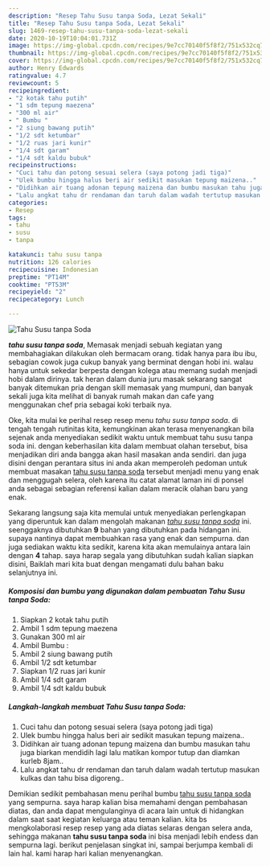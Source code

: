 ```yaml
---
description: "Resep Tahu Susu tanpa Soda, Lezat Sekali"
title: "Resep Tahu Susu tanpa Soda, Lezat Sekali"
slug: 1469-resep-tahu-susu-tanpa-soda-lezat-sekali
date: 2020-10-19T10:04:01.731Z
image: https://img-global.cpcdn.com/recipes/9e7cc70140f5f8f2/751x532cq70/tahu-susu-tanpa-soda-foto-resep-utama.jpg
thumbnail: https://img-global.cpcdn.com/recipes/9e7cc70140f5f8f2/751x532cq70/tahu-susu-tanpa-soda-foto-resep-utama.jpg
cover: https://img-global.cpcdn.com/recipes/9e7cc70140f5f8f2/751x532cq70/tahu-susu-tanpa-soda-foto-resep-utama.jpg
author: Henry Edwards
ratingvalue: 4.7
reviewcount: 5
recipeingredient:
- "2 kotak tahu putih"
- "1 sdm tepung maezena"
- "300 ml air"
- " Bumbu "
- "2 siung bawang putih"
- "1/2 sdt ketumbar"
- "1/2 ruas jari kunir"
- "1/4 sdt garam"
- "1/4 sdt kaldu bubuk"
recipeinstructions:
- "Cuci tahu dan potong sesuai selera (saya potong jadi tiga)"
- "Ulek bumbu hingga halus beri air sedikit masukan tepung maizena.."
- "Didihkan air tuang adonan tepung maizena dan bumbu masukan tahu juga biarkan mendidih lagi lalu matikan kompor tutup dan diamkan kurleb 8jam.."
- "Lalu angkat tahu dr rendaman dan taruh dalam wadah tertutup masukan kulkas dan tahu bisa digoreng.."
categories:
- Resep
tags:
- tahu
- susu
- tanpa

katakunci: tahu susu tanpa 
nutrition: 126 calories
recipecuisine: Indonesian
preptime: "PT14M"
cooktime: "PT53M"
recipeyield: "2"
recipecategory: Lunch

---
```



![Tahu Susu tanpa Soda](https://img-global.cpcdn.com/recipes/9e7cc70140f5f8f2/751x532cq70/tahu-susu-tanpa-soda-foto-resep-utama.jpg)

<b><i>tahu susu tanpa soda</i></b>, Memasak menjadi sebuah kegiatan yang membahagiakan dilakukan oleh bermacam orang. tidak hanya para ibu ibu, sebagian cowok juga cukup banyak yang berminat dengan hobi ini. walau hanya untuk sekedar berpesta dengan kolega atau memang sudah menjadi hobi dalam dirinya. tak heran dalam dunia juru masak sekarang sangat banyak ditemukan pria dengan skill memasak yang mumpuni, dan banyak sekali juga kita melihat di banyak rumah makan dan cafe yang menggunakan chef pria sebagai koki terbaik nya.



Oke, kita mulai ke perihal resep resep menu <i>tahu susu tanpa soda</i>. di tengah tengah rutinitas kita, kemungkinan akan terasa menyenangkan bila sejenak anda menyediakan sedikit waktu untuk membuat tahu susu tanpa soda ini. dengan keberhasilan kita dalam membuat olahan tersebut, bisa menjadikan diri anda bangga akan hasil masakan anda sendiri. dan juga disini dengan perantara situs ini anda akan memperoleh pedoman untuk membuat masakan <u>tahu susu tanpa soda</u> tersebut menjadi menu yang enak dan menggugah selera, oleh karena itu catat alamat laman ini di ponsel anda sebagai sebagian referensi kalian dalam meracik olahan baru yang enak.


Sekarang langsung saja kita memulai untuk menyediakan perlengkapan yang diperuntuk kan dalam mengolah makanan <u><i>tahu susu tanpa soda</i></u> ini. seenggaknya dibutuhkan <b>9</b> bahan yang dibutuhkan pada hidangan ini. supaya nantinya dapat membuahkan rasa yang enak dan sempurna. dan juga sediakan waktu kita sedikit, karena kita akan memulainya antara lain dengan <b>4</b> tahap. saya harap segala yang dibutuhkan sudah kalian siapkan disini, Baiklah mari kita buat dengan mengamati dulu bahan baku selanjutnya ini.

<!--inarticleads1-->

##### Komposisi dan bumbu yang digunakan dalam pembuatan Tahu Susu tanpa Soda:

1. Siapkan 2 kotak tahu putih
1. Ambil 1 sdm tepung maezena
1. Gunakan 300 ml air
1. Ambil  Bumbu :
1. Ambil 2 siung bawang putih
1. Ambil 1/2 sdt ketumbar
1. Siapkan 1/2 ruas jari kunir
1. Ambil 1/4 sdt garam
1. Ambil 1/4 sdt kaldu bubuk




<!--inarticleads2-->

##### Langkah-langkah membuat Tahu Susu tanpa Soda:

1. Cuci tahu dan potong sesuai selera (saya potong jadi tiga)
1. Ulek bumbu hingga halus beri air sedikit masukan tepung maizena..
1. Didihkan air tuang adonan tepung maizena dan bumbu masukan tahu juga biarkan mendidih lagi lalu matikan kompor tutup dan diamkan kurleb 8jam..
1. Lalu angkat tahu dr rendaman dan taruh dalam wadah tertutup masukan kulkas dan tahu bisa digoreng..




Demikian sedikit pembahasan menu perihal bumbu <u>tahu susu tanpa soda</u> yang sempurna. saya harap kalian bisa memahami dengan pembahasan diatas, dan anda dapat mengulanginya di acara lain untuk di hidangkan dalam saat saat kegiatan keluarga atau teman kalian. kita bs mengkolaborasi resep resep yang ada diatas selaras dengan selera anda, sehingga makanan <b>tahu susu tanpa soda</b> ini bisa menjadi lebih endess dan sempurna lagi. berikut penjelasan singkat ini, sampai berjumpa kembali di lain hal. kami harap hari kalian menyenangkan.
